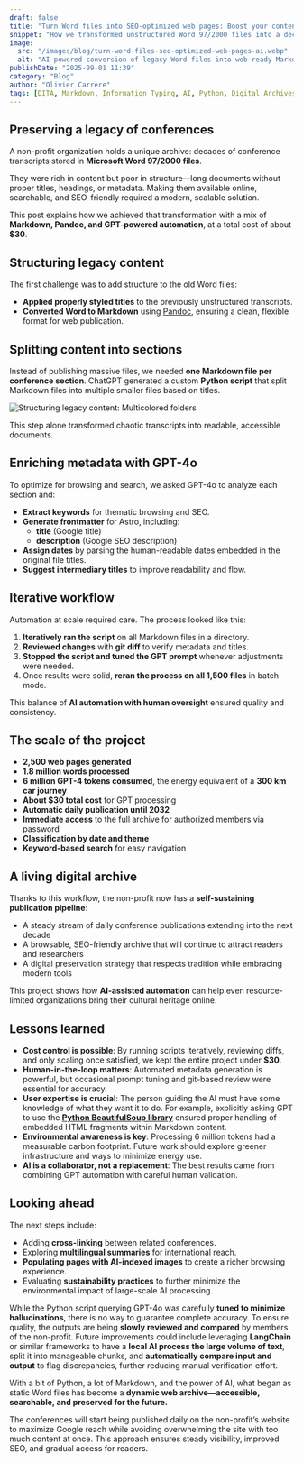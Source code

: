 ```yaml
---
draft: false
title: "Turn Word files into SEO-optimized web pages: Boost your content reach with AI"
snippet: "How we transformed unstructured Word 97/2000 files into a decade-long web publication of conferences—using Markdown, Python, and GPT-powered automation for just $30."
image:
  src: "/images/blog/turn-word-files-seo-optimized-web-pages-ai.webp"
  alt: "AI-powered conversion of legacy Word files into web-ready Markdown conference archives"
publishDate: "2025-09-01 11:39"
category: "Blog"
author: "Olivier Carrère"
tags: [DITA, Markdown, Information Typing, AI, Python, Digital Archives, Automation, SEO]
---
```


## Preserving a legacy of conferences

A non-profit organization holds a unique archive: decades of conference transcripts stored in **Microsoft Word 97/2000 files**.

They were rich in content but poor in structure—long documents without proper titles, headings, or metadata. Making them available online, searchable, and SEO-friendly required a modern, scalable solution.

This post explains how we achieved that transformation with a mix of **Markdown, Pandoc, and GPT-powered automation**, at a total cost of about **$30**.

## Structuring legacy content

The first challenge was to add structure to the old Word files:

- **Applied properly styled titles** to the previously unstructured transcripts.
- **Converted Word to Markdown** using [Pandoc](https://pandoc.org), ensuring a clean, flexible format for web publication.

## Splitting content into sections

Instead of publishing massive files, we needed **one Markdown file per conference section**.
ChatGPT generated a custom **Python script** that split Markdown files into multiple smaller files based on titles.

![Structuring legacy content: Multicolored folders](/images/blog/turn-word-files-seo-optimized-web-pages-ai-large.webp)

This step alone transformed chaotic transcripts into readable, accessible documents.

## Enriching metadata with GPT-4o

To optimize for browsing and search, we asked GPT-4o to analyze each section and:

- **Extract keywords** for thematic browsing and SEO.
- **Generate frontmatter** for Astro, including:
  - **title** (Google title)
  - **description** (Google SEO description)
- **Assign dates** by parsing the human-readable dates embedded in the original file titles.
- **Suggest intermediary titles** to improve readability and flow.

## Iterative workflow

Automation at scale required care. The process looked like this:

1. **Iteratively ran the script** on all Markdown files in a directory.
2. **Reviewed changes** with **git diff** to verify metadata and titles.
3. **Stopped the script and tuned the GPT prompt** whenever adjustments were needed.
4. Once results were solid, **reran the process on all 1,500 files** in batch mode.

This balance of **AI automation with human oversight** ensured quality and consistency.

## The scale of the project

- **2,500 web pages generated**
- **1.8 million words processed**
- **6 million GPT-4 tokens consumed**, the energy equivalent of a **300 km car journey**
- **About $30 total cost** for GPT processing
- **Automatic daily publication until 2032**
- **Immediate access** to the full archive for authorized members via password
- **Classification by date and theme**
- **Keyword-based search** for easy navigation

## A living digital archive

Thanks to this workflow, the non-profit now has a **self-sustaining publication pipeline**:

- A steady stream of daily conference publications extending into the next decade
- A browsable, SEO-friendly archive that will continue to attract readers and researchers
- A digital preservation strategy that respects tradition while embracing modern tools

This project shows how **AI-assisted automation** can help even resource-limited organizations bring their cultural heritage online.

## Lessons learned

* **Cost control is possible**: By running scripts iteratively, reviewing diffs, and only scaling once satisfied, we kept the entire project under **\$30**.
* **Human-in-the-loop matters**: Automated metadata generation is powerful, but occasional prompt tuning and git-based review were essential for accuracy.
* **User expertise is crucial**: The person guiding the AI must have some knowledge of what they want it to do. For example, explicitly asking GPT to use the [**Python BeautifulSoup library**](https://pypi.org/project/beautifulsoup4/) ensured proper handling of embedded HTML fragments within Markdown content.
* **Environmental awareness is key**: Processing 6 million tokens had a measurable carbon footprint. Future work should explore greener infrastructure and ways to minimize energy use.
* **AI is a collaborator, not a replacement**: The best results came from combining GPT automation with careful human validation.

## Looking ahead

The next steps include:

- Adding **cross-linking** between related conferences.
- Exploring **multilingual summaries** for international reach.
- **Populating pages with AI-indexed images** to create a richer browsing experience.
- Evaluating **sustainability practices** to further minimize the environmental impact of large-scale AI processing.

While the Python script querying GPT-4o was carefully **tuned to minimize hallucinations**, there is no way to guarantee complete accuracy. To ensure quality, the outputs are being **slowly reviewed and compared** by members of the non-profit. Future improvements could include leveraging **LangChain** or similar frameworks to have a **local AI process the large volume of text**, split it into manageable chunks, and **automatically compare input and output** to flag discrepancies, further reducing manual verification effort.

With a bit of Python, a lot of Markdown, and the power of AI, what began as static Word files has become a **dynamic web archive—accessible, searchable, and preserved for the future.**

The conferences will start being published daily on the non-profit’s website to maximize Google reach while avoiding overwhelming the site with too much content at once. This approach ensures steady visibility, improved SEO, and gradual access for readers.
